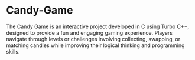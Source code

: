 # Candy-Game
The Candy Game is an interactive project developed in C using Turbo C++, designed to provide a fun and engaging gaming experience. Players navigate through levels or challenges involving collecting, swapping, or matching candies while improving their logical thinking and programming skills.
